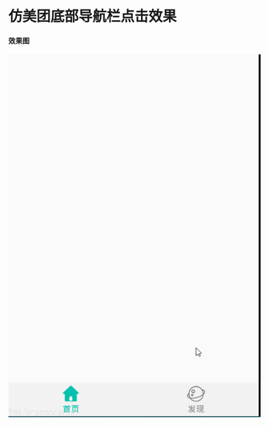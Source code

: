 # 仿美团底部导航栏点击效果

#### 效果图

![image](https://github.com/ght199266/FillView/blob/master/app/src/image/tt.gif)



